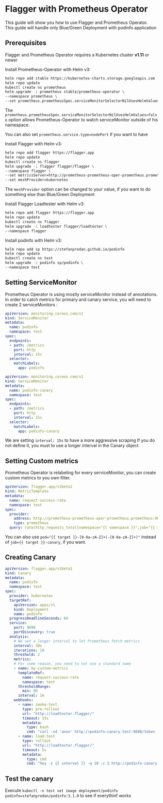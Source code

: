 # Flagger with Prometheus Operator

This guide will show you how to use Flagger and Prometheus Operator.  
This guide will handle only Blue/Green Deployment with podinfo application

## Prerequisites

Flagger and Prometheus Operator requires a Kubernetes cluster **v1.11** or newer

Install Prometheus-Operator with Helm v3:

```bash
helm repo add stable https://kubernetes-charts.storage.googleapis.com
helm repo update
kubectl create ns prometheus
helm upgrade -i prometheus stable/prometheus-operator \
--namespace prometheus \
--set prometheus.prometheusSpec.serviceMonitorSelectorNilUsesHelmValues=false
```

The `prometheus.prometheusSpec.serviceMonitorSelectorNilUsesHelmValues=false` option allows Prometheus-Operator to watch serviceMonitor outside of his namespace.

You can also set `prometheus.service.type=nodePort` if you want to have

Install Flagger with Helm v3:

```bash
helm repo add flagger https://flagger.app
helm repo update
kubectl create ns flagger
helm upgrade -i flagger flagger/flagger \
--namespace flagger \
--set metricsServer=http://prometheus-prometheus-oper-prometheus.prometheus:9090 \
--set meshProvider=kubernetes
```

The `meshProvider` option can be changed to your value, if you want to do something else than Blue/Green Deployment

Install Flagger Loadtester with Helm v3:

```bash
helm repo add flagger https://flagger.app
helm repo update
kubectl create ns flagger
helm upgrade -i loadtester flagger/loadtester \
--namespace flagger
```

Install podinfo with Helm v3:

```bash
helm repo add sp https://stefanprodan.github.io/podinfo
helm repo update
kubectl create ns test
helm upgrade -i podinfo sp/podinfo \
--namespace test
```

## Setting ServiceMonitor

Prometheus Operator is using mostly serviceMonitor instead of annotations.  
In order to catch metrics for primary and canary service, you will need to create 2 serviceMonitors :

```yaml
apiVersion: monitoring.coreos.com/v1
kind: ServiceMonitor
metadata:
  name: podinfo
  namespace: test
spec:
  endpoints:
  - path: /metrics
    port: http
    interval: 15s
  selector:
    matchLabels:
      app: podinfo
```

```yaml
apiVersion: monitoring.coreos.com/v1
kind: ServiceMonitor
metadata:
  name: podinfo-canary
  namespace: test
spec:
  endpoints:
  - path: /metrics
    port: http
    interval: 15s
  selector:
    matchLabels:
      app: podinfo-canary
```

We are setting `interval: 15s` to have a more aggressive scraping
If you do not define it, you must to use a longer interval in the Canary object

## Setting Custom metrics

Prometheus Operator is relabeling for every serviceMonitor, you can create custom metrics to you own filter.

```yaml
apiVersion: flagger.app/v1beta1
kind: MetricTemplate
metadata:
  name: request-success-rate
  namespace: test
spec:
  provider:
    address: http://prometheus-prometheus-oper-prometheus.prometheus:9090
    type: prometheus
  query: rate(http_requests_total{namespace="{{ namespace }}",job="{{ target }}-canary",status!~"5.*"}[{{ interval }}]) / rate(http_requests_total{namespace="{{ namespace }}",job="{{ target }}-canary"}[{{ interval }}]) * 100
```

You can also use `pod="{{ target }}-[0-9a-zA-Z]+(-[0-9a-zA-Z]+)"` instead of `job={{ target }}-canary`, if you want.

## Creating Canary

```yaml
apiVersion: flagger.app/v1beta1
kind: Canary
metadata:
  name: podinfo
  namespace: test
spec:
  provider: kubernetes
  targetRef:
    apiVersion: apps/v1
    kind: Deployment
    name: podinfo
  progressDeadlineSeconds: 60
  service:
    port: 9898
    portDiscovery: true
  analysis:
    # We set a longer interval to let Prometheus fetch metrics
    interval: 30s
    iterations: 10
    threshold: 2
    metrics:
    # For some reason, you need to not use a standard name
    - name: my-custom-metrics
      templateRef:
        name: request-success-rate
        namespace: test
      thresholdRange:
        min: 99
      interval: 1m
    webhooks:
      - name: smoke-test
        type: pre-rollout
        url: "http://loadtester.flagger/"
        timeout: 15s
        metadata:
          type: bash
          cmd: "curl -sd 'anon' http://podinfo-canary.test:9898/token | grep token"
      - name: load-test
        type: rollout
        url: "http://loadtester.flagger/"
        timeout: 5s
        metadata:
          type: cmd
          cmd: "hey -z {{ interval }} -q 10 -c 2 http://podinfo-canary.test:9898"
```

## Test the canary

Execute `kubectl -n test set image deployment/podinfo podinfo=stefanprodan/podinfo:3.1.0` to see if everythinf works



